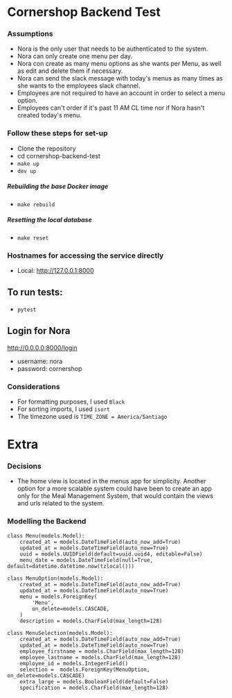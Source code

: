 # Cornershop Backend Test

### Assumptions

* Nora is the only user that needs to be authenticated to the system.
* Nora can only create one menu per day.
* Nora con create as many menu options as she wants per Menu, as well as edit and delete them if necessary.
* Nora can send the slack message with today's menus as many times as she wants to the employees slack channel.
* Employees are not required to have an account in order to select a menu option.
* Employees can't order if it's past 11 AM CL time nor if Nora hasn't created today's menu.

### Follow these steps for set-up
* Clone the repository
* cd cornershop-backend-test
* `make up`
* `dev up`
##### Rebuilding the base Docker image
* `make rebuild`
##### Resetting the local database
* `make reset`
### Hostnames for accessing the service directly
* Local: http://127.0.0.1:8000
## To run tests:

* `pytest`

## Login for Nora

http://0.0.0.0:8000/login

* username: nora
* password: cornershop

### Considerations
* For formatting purposes, I used `Black`
* For sorting imports, I used `isort`
* The timezone used is `TIME_ZONE = America/Santiago`


# Extra
### Decisions
* The home view is located in the menus app for simplicity. Another option for a more scalable system could have been to create an app only for the Meal Management System, that would contain the views and urls related to the system.

### Modelling the Backend
```
class Menu(models.Model):
	created_at = models.DateTimeField(auto_now_add=True)
	updated_at = models.DateTimeField(auto_now=True)
    uuid = models.UUIDField(default=uuid.uuid4, editable=False)
    menu_date = models.DateTimeField(null=True, default=datetime.datetime.now(tzlocal())) 

class MenuOption(models.Model):
	created_at = models.DateTimeField(auto_now_add=True)
	updated_at = models.DateTimeField(auto_now=True)
    menu = models.ForeignKey(
        'Menu',
        on_delete=models.CASCADE,
    )
    description = models.CharField(max_length=128)

class MenuSelection(models.Model):
	created_at = models.DateTimeField(auto_now_add=True)
	updated_at = models.DateTimeField(auto_now=True)
	employee_firstname = models.CharField(max_length=128)
    employee_lastname = models.CharField(max_length=128)
	employee_id = models.IntegerField()
    selection =  models.ForeignKey(MenuOption, on_delete=models.CASCADE)
    extra_large = models.BooleanField(default=False) 
    specification = models.CharField(max_length=128)
```
